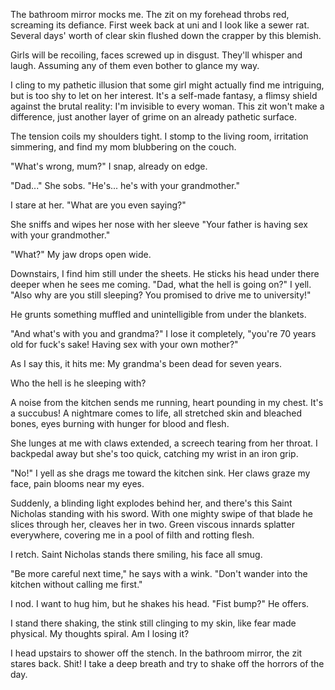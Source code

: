 The bathroom mirror mocks me. The zit on my forehead throbs red, screaming its defiance. First week back at uni and I look like a sewer rat. Several days' worth of clear skin flushed down the crapper by this blemish.

Girls will be recoiling, faces screwed up in disgust. They'll whisper and laugh. Assuming any of them even bother to glance my way.

I cling to my pathetic illusion that some girl might actually find me intriguing, but is too shy to let on her interest. It's a self-made fantasy, a flimsy shield against the brutal reality: I'm invisible to every woman. This zit won't make a difference, just another layer of grime on an already pathetic surface.

The tension coils my shoulders tight. I stomp to the living room, irritation simmering, and find my mom blubbering on the couch.

"What's wrong, mum?" I snap, already on edge.

"Dad..." She sobs. "He's... he's with your grandmother."

I stare at her. "What are you even saying?"

She sniffs and wipes her nose with her sleeve "Your father is having sex with your grandmother."

"What?" My jaw drops open wide.

Downstairs, I find him still under the sheets. He sticks his head under there deeper when he sees me coming. "Dad, what the hell is going on?" I yell. "Also why are you still sleeping? You promised to drive me to university!"

He grunts something muffled and unintelligible from under the blankets.

"And what's with you and grandma?" I lose it completely, "you're 70 years old for fuck's sake! Having sex with your own mother?"

As I say this, it hits me: My grandma's been dead for seven years.

Who the hell is he sleeping with?

A noise from the kitchen sends me running, heart pounding in my chest. It's a succubus! A nightmare comes to life, all stretched skin and bleached bones, eyes burning with hunger for blood and flesh.

She lunges at me with claws extended, a screech tearing from her throat. I backpedal away but she's too quick, catching my wrist in an iron grip.

"No!" I yell as she drags me toward the kitchen sink. Her claws graze my face, pain blooms near my eyes.

Suddenly, a blinding light explodes behind her, and there's this Saint Nicholas standing with his sword. With one mighty swipe of that blade he slices through her, cleaves her in two. Green viscous innards splatter everywhere, covering me in a pool of filth and rotting flesh.

I retch. Saint Nicholas stands there smiling, his face all smug.

"Be more careful next time," he says with a wink. "Don't wander into the kitchen without calling me first."

I nod. I want to hug him, but he shakes his head. "Fist bump?" He offers.

I stand there shaking, the stink still clinging to my skin, like fear made physical. My thoughts spiral. Am I losing it?

I head upstairs to shower off the stench. In the bathroom mirror, the zit stares back. Shit! I take a deep breath and try to shake off the horrors of the day.